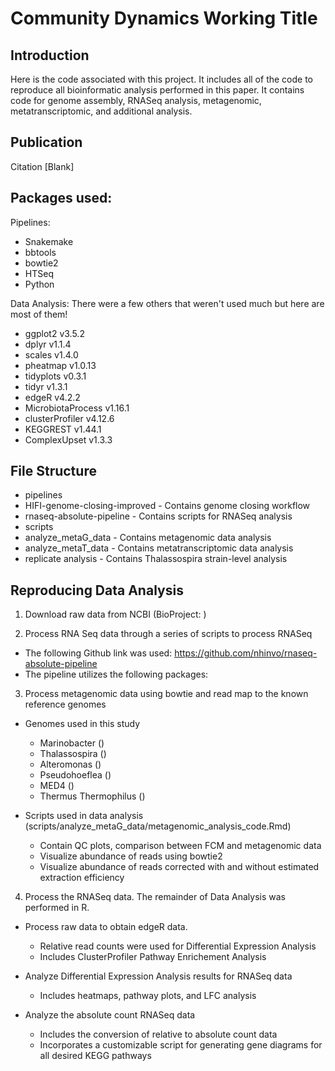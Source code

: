 # Community Dynamics Working Title

## Introduction

Here is the code associated with this project. It includes all of the code to reproduce all bioinformatic analysis performed in this paper. It contains code for genome assembly, RNASeq analysis, metagenomic, metatranscriptomic, and additional analysis.

## Publication

Citation [Blank]

## Packages used:
Pipelines: 
   - Snakemake
   - bbtools
   - bowtie2
   - HTSeq
   - Python

Data Analysis: There were a few others that weren't used much but here are most of them!
   - ggplot2 v3.5.2
   - dplyr v1.1.4
   - scales v1.4.0
   - pheatmap v1.0.13
   - tidyplots v0.3.1
   - tidyr v1.3.1
   - edgeR v4.2.2
   - MicrobiotaProcess v1.16.1
   - clusterProfiler v4.12.6
   - KEGGREST v1.44.1
   - ComplexUpset v1.3.3

## File Structure
   - pipelines
   -    HIFI-genome-closing-improved - Contains genome closing workflow
   -    rnaseq-absolute-pipeline - Contains scripts for RNASeq analysis
   - scripts
   -    analyze_metaG_data - Contains metagenomic data analysis
   -    analyze_metaT_data - Contains metatranscriptomic data analysis
   -    replicate analysis - Contains Thalassospira strain-level analysis

## Reproducing Data Analysis
1. Download raw data from NCBI (BioProject: )
   
2. Process RNA Seq data through a series of scripts to process RNASeq
  - The following Github link was used: https://github.com/nhinvo/rnaseq-absolute-pipeline
  - The pipeline utilizes the following packages:
      
3. Process metagenomic data using bowtie and read map to the known reference genomes
  - Genomes used in this study
    - Marinobacter ()
    - Thalassospira ()
    - Alteromonas ()
    - Pseudohoeflea ()
    - MED4 () 
    - Thermus Thermophilus ()
      
  - Scripts used in data analysis (scripts/analyze_metaG_data/metagenomic_analysis_code.Rmd)
    - Contain QC plots, comparison between FCM and metagenomic data
    - Visualize abundance of reads using bowtie2
    - Visualize abundance of reads corrected with and without estimated extraction efficiency
      
4. Process the RNASeq data. The remainder of Data Analysis was performed in R.
  - Process raw data to obtain edgeR data.
    - Relative read counts were used for Differential Expression Analysis
    - Includes ClusterProfiler Pathway Enrichement Analysis
      
  - Analyze Differential Expression Analysis results for RNASeq data
    - Includes heatmaps, pathway plots, and LFC analysis
      
  - Analyze the absolute count RNASeq data
    - Includes the conversion of relative to absolute count data
    - Incorporates a customizable script for generating gene diagrams for all desired KEGG pathways
